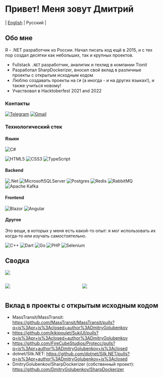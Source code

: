 # Привет! Меня зовут Дмитрий

| [English](https://github.com/DmitryGolubenkov/DmitryGolubenkov/README.md) | Русский |

## Обо мне

Я - .NET разработчик из России. Начал писать код ещё в 2015, и с тех пор создал десятки как небольших, так и крупных проектов.

- Fullstack `.NET` разработчик, аналитик и техлид в компании Tionit
- Разработал SharpDockerizer, вносил свой вклад в различные проекты с открытым исходным кодом
- Люблю создавать проекты на `C#` (а иногда - и на других языках!), и также учиться новому!
- Участвовал в Hacktoberfest 2021 and 2022

### Контакты

[![Telegram](https://img.shields.io/badge/Telegram-2CA5E0?style=for-the-badge&logo=telegram&logoColor=white)](https://t.me/alwics)
[![Gmail](https://img.shields.io/badge/Gmail-D14836?style=for-the-badge&logo=gmail&logoColor=white)](mailto:dmitry.golubenkov@gmail.com)

### Технологический стек

#### Языки

![C#](https://img.shields.io/badge/c%23-%23239120.svg?style=for-the-badge&logo=csharp&logoColor=white)

![HTML5](https://img.shields.io/badge/html5-%23E34F26.svg?style=for-the-badge&logo=html5&logoColor=white)
![CSS3](https://img.shields.io/badge/css3-%231572B6.svg?style=for-the-badge&logo=css3&logoColor=white)
![TypeScript](https://img.shields.io/badge/typescript-%23007ACC.svg?style=for-the-badge&logo=typescript&logoColor=white)

#### Backend

![.Net](https://img.shields.io/badge/.NET-5C2D91?style=for-the-badge&logo=.net&logoColor=white)
![MicrosoftSQLServer](https://img.shields.io/badge/Microsoft%20SQL%20Server-CC2927?style=for-the-badge&logo=microsoft%20sql%20server&logoColor=white)
![Postgres](https://img.shields.io/badge/postgres-%23316192.svg?style=for-the-badge&logo=postgresql&logoColor=white)
![Redis](https://img.shields.io/badge/redis-%23DD0031.svg?style=for-the-badge&logo=redis&logoColor=white)
![RabbitMQ](https://img.shields.io/badge/Rabbitmq-FF6600?style=for-the-badge&logo=rabbitmq&logoColor=white)
![Apache Kafka](https://img.shields.io/badge/Apache%20Kafka-000?style=for-the-badge&logo=apachekafka)

#### Frontend

![Blazor](https://img.shields.io/badge/blazor-%235C2D91.svg?style=for-the-badge&logo=blazor&logoColor=white)
![Angular](https://img.shields.io/badge/angular-%23E23237.svg?style=for-the-badge&logo=angularjs&logoColor=white)

#### Другое

Это вещи, в которых у меня есть какой-то опыт: я мог использовать их когда-то или изучать самостоятельно.

![C++](https://img.shields.io/badge/c++-%2300599C.svg?style=for-the-badge&logo=c%2B%2B&logoColor=white)
![Dart](https://img.shields.io/badge/dart-%230175C2.svg?style=for-the-badge&logo=dart&logoColor=white)
![Go](https://img.shields.io/badge/go-%2300ADD8.svg?style=for-the-badge&logo=go&logoColor=white)
![PHP](https://img.shields.io/badge/php-%23777BB4.svg?style=for-the-badge&logo=php&logoColor=white)
![Selenium](https://img.shields.io/badge/-selenium-%43B02A?style=for-the-badge&logo=selenium&logoColor=white)

## Сводка

![](http://github-profile-summary-cards.vercel.app/api/cards/profile-details?username=DmitryGolubenkov&theme=github_dark)



<div style="display: flex; flex-direction: row">
<div style="width:50%">

![](http://github-profile-summary-cards.vercel.app/api/cards/repos-per-language?username=DmitryGolubenkov&theme=github_dark)

</div>
<div style="width:50%;  display: flex;">

![](http://github-profile-summary-cards.vercel.app/api/cards/stats?username=DmitryGolubenkov&theme=github_dark)

</div>
</div>

## Вклад в проекты с открытым исходным кодом

- MassTransit/MassTransit: https://github.com/MassTransit/MassTransit/pulls?q=is%3Apr+is%3Aclosed+author%3ADmitryGolubenkov
- https://github.com/kikipoulet/SukiUI/pulls?q=is%3Apr+is%3Aclosed+author%3ADmitryGolubenkov
- https://github.com/FireCubeStudios/Protecc/pulls?q=is%3Apr+author%3ADmitryGolubenkov+is%3Aclosed
- dotnet/Silk.NET: https://github.com/dotnet/Silk.NET/pulls?q=is%3Apr+author%3ADmitryGolubenkov+is%3Aclosed
- DmitryGolubenkov/SharpDockerizer (собственный проект): https://github.com/DmitryGolubenkov/SharpDockerizer
